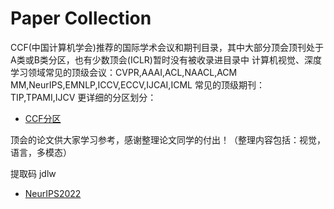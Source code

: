 # Paper Collection

CCF(中国计算机学会)推荐的国际学术会议和期刊目录，其中大部分顶会顶刊处于A类或B类分区，也有少数顶会(ICLR)暂时没有被收录进目录中
计算机视觉、深度学习领域常见的顶级会议：CVPR,AAAI,ACL,NAACL,ACM MM,NeurIPS,EMNLP,ICCV,ECCV,IJCAI,ICML
常见的顶级期刊：TIP,TPAMI,IJCV
更详细的分区划分：
* [CCF分区](https://www.ccf.org.cn/Academic_Evaluation/By_category/)


顶会的论文供大家学习参考，感谢整理论文同学的付出！（整理内容包括：视觉，语言，多模态）

提取码 jdlw

* [NeurIPS2022](https://pan.baidu.com/s/1HjBkr_MUjMHu_8F4C-np1w)
